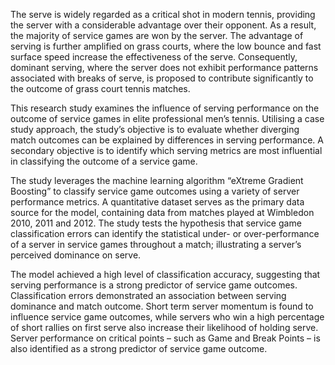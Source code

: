 The serve is widely regarded as a critical shot in modern tennis, providing the server with a 
considerable advantage over their opponent. As a result, the majority of service games are won 
by the server. The advantage of serving is further amplified on grass courts, where the low 
bounce and fast surface speed increase the effectiveness of the serve. Consequently, dominant 
serving, where the server does not exhibit performance patterns associated with breaks of 
serve, is proposed to contribute significantly to the outcome of grass court tennis matches. 

This research study examines the influence of serving performance on the outcome of service 
games in elite professional men’s tennis. Utilising a case study approach, the study’s objective 
is to evaluate whether diverging match outcomes can be explained by differences in serving 
performance. A secondary objective is to identify which serving metrics are most influential in 
classifying the outcome of a service game.  

The study leverages the machine learning algorithm “eXtreme Gradient Boosting” to classify 
service game outcomes using a variety of server performance metrics. A quantitative dataset 
serves as the primary data source for the model, containing data from matches played at 
Wimbledon 2010, 2011 and 2012. The study tests the hypothesis that service game 
classification errors can identify the statistical under- or over-performance of a server in service 
games throughout a match; illustrating a server’s perceived dominance on serve.  

The model achieved a high level of classification accuracy, suggesting that serving performance 
is a strong predictor of service game outcomes. Classification errors demonstrated an 
association between serving dominance and match outcome. Short term server momentum is 
found to influence service game outcomes, while servers who win a high percentage of short 
rallies on first serve also increase their likelihood of holding serve. Server performance on 
critical points – such as Game and Break Points – is also identified as a strong predictor of 
service game outcome.  
